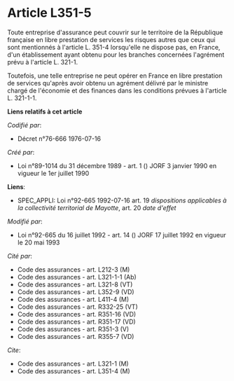 # Article L351-5

Toute entreprise d'assurance peut couvrir sur le territoire de la République française en libre prestation de services les
risques autres que ceux qui sont mentionnés à l'article L. 351-4 lorsqu'elle ne dispose pas, en France, d'un établissement
ayant obtenu pour les branches concernées l'agrément prévu à l'article L. 321-1.

Toutefois, une telle entreprise ne peut opérer en France en libre prestation de services qu'après avoir obtenu un agrément
délivré par le ministre chargé de l'économie et des finances dans les conditions prévues à l'article L. 321-1-1.

**Liens relatifs à cet article**

_Codifié par_:

  - Décret n°76-666 1976-07-16

_Créé par_:

  - Loi n°89-1014 du 31 décembre 1989 - art. 1 () JORF 3 janvier 1990 en vigueur le 1er juillet 1990

**Liens**:

  - SPEC_APPLI: Loi n°92-665 1992-07-16 art. 19 *dispositions applicables à la collectivité territorial de Mayotte*, art. 20 *date d'effet*

_Modifié par_:

  - Loi n°92-665 du 16 juillet 1992 - art. 14 () JORF 17 juillet 1992 en vigueur le 20 mai 1993

_Cité par_:

  - Code des assurances - art. L212-3 (M)
  - Code des assurances - art. L321-1-1 (Ab)
  - Code des assurances - art. L321-8 (VT)
  - Code des assurances - art. L352-9 (VD)
  - Code des assurances - art. L411-4 (M)
  - Code des assurances - art. R332-25 (VT)
  - Code des assurances - art. R351-16 (VD)
  - Code des assurances - art. R351-17 (VD)
  - Code des assurances - art. R351-3 (V)
  - Code des assurances - art. R355-7 (VD)

_Cite_:

  - Code des assurances - art. L321-1 (M)
  - Code des assurances - art. L351-4 (M)
